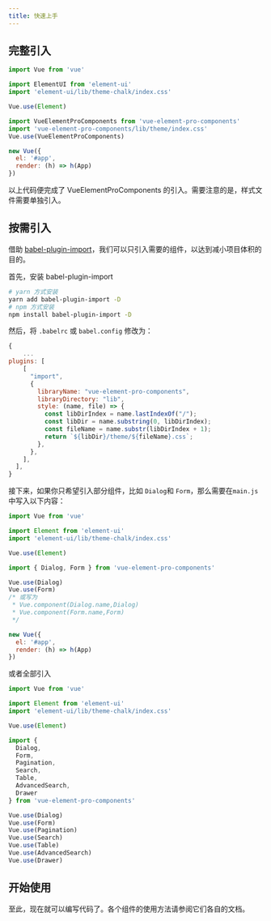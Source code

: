```yaml
---
title: 快速上手
---
```


## 完整引入

```js
import Vue from 'vue'

import ElementUI from 'element-ui'
import 'element-ui/lib/theme-chalk/index.css'

Vue.use(Element)

import VueElementProComponents from 'vue-element-pro-components'
import 'vue-element-pro-components/lib/theme/index.css'
Vue.use(VueElementProComponents)

new Vue({
  el: '#app',
  render: (h) => h(App)
})
```

以上代码便完成了 VueElementProComponents 的引入。需要注意的是，样式文件需要单独引入。

## 按需引入

借助 [babel-plugin-import](https://github.com/umijs/babel-plugin-import)，我们可以只引入需要的组件，以达到减小项目体积的目的。

首先，安装 babel-plugin-import

```bash
# yarn 方式安装
yarn add babel-plugin-import -D
# npm 方式安装
npm install babel-plugin-import -D
```

然后，将 `.babelrc` 或 `babel.config` 修改为：

```js
{
    ...
plugins: [
    [
      "import",
      {
        libraryName: "vue-element-pro-components",
        libraryDirectory: "lib",
        style: (name, file) => {
          const libDirIndex = name.lastIndexOf("/");
          const libDir = name.substring(0, libDirIndex);
          const fileName = name.substr(libDirIndex + 1);
          return `${libDir}/theme/${fileName}.css`;
        },
      },
    ],
  ],
}
```

接下来，如果你只希望引入部分组件，比如 `Dialog`和 `Form`，那么需要在`main.js` 中写入以下内容：

```js
import Vue from 'vue'

import Element from 'element-ui'
import 'element-ui/lib/theme-chalk/index.css'

Vue.use(Element)

import { Dialog, Form } from 'vue-element-pro-components'

Vue.use(Dialog)
Vue.use(Form)
/* 或写为
 * Vue.component(Dialog.name,Dialog)
 * Vue.component(Form.name,Form)
 */

new Vue({
  el: '#app',
  render: (h) => h(App)
})
```

或者全部引入

```js
import Vue from 'vue'

import Element from 'element-ui'
import 'element-ui/lib/theme-chalk/index.css'

Vue.use(Element)

import {
  Dialog,
  Form,
  Pagination,
  Search,
  Table,
  AdvancedSearch,
  Drawer
} from 'vue-element-pro-components'

Vue.use(Dialog)
Vue.use(Form)
Vue.use(Pagination)
Vue.use(Search)
Vue.use(Table)
Vue.use(AdvancedSearch)
Vue.use(Drawer)
```

## 开始使用

至此，现在就可以编写代码了。各个组件的使用方法请参阅它们各自的文档。
